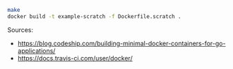 ```bash
make
docker build -t example-scratch -f Dockerfile.scratch .
```

Sources:

- https://blog.codeship.com/building-minimal-docker-containers-for-go-applications/
- https://docs.travis-ci.com/user/docker/